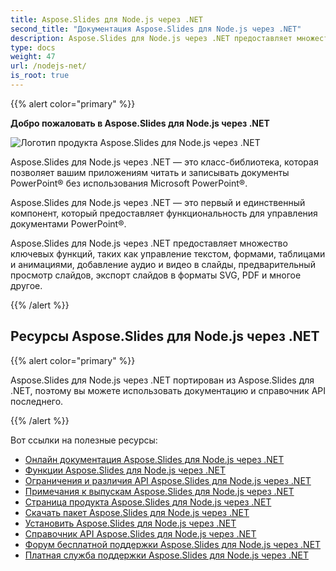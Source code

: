 ```yaml
---
title: Aspose.Slides для Node.js через .NET
second_title: "Документация Aspose.Slides для Node.js через .NET"
description: Aspose.Slides для Node.js через .NET предоставляет множество ключевых функций, таких как управление текстом, формами, таблицами и анимациями, добавление аудио и видео в слайды, предварительный просмотр слайдов, экспорт слайдов в форматы SVG, PDF и многое другое.
type: docs
weight: 47
url: /nodejs-net/
is_root: true
---
```


{{% alert color="primary" %}}

**Добро пожаловать в Aspose.Slides для Node.js через .NET**

![Логотип продукта Aspose.Slides для Node.js через .NET](aspose_slides-for-nodejs-via-net.png)

Aspose.Slides для Node.js через .NET — это класс-библиотека, которая позволяет вашим приложениям читать и записывать документы PowerPoint® без использования Microsoft PowerPoint®.

Aspose.Slides для Node.js через .NET — это первый и единственный компонент, который предоставляет функциональность для управления документами PowerPoint®.

Aspose.Slides для Node.js через .NET предоставляет множество ключевых функций, таких как управление текстом, формами, таблицами и анимациями, добавление аудио и видео в слайды, предварительный просмотр слайдов, экспорт слайдов в форматы SVG, PDF и многое другое.

{{% /alert %}}

## Ресурсы Aspose.Slides для Node.js через .NET

{{% alert color="primary" %}}

Aspose.Slides для Node.js через .NET портирован из Aspose.Slides для .NET, поэтому вы можете использовать документацию и справочник API последнего.

{{% /alert %}}

Вот ссылки на полезные ресурсы:

- [Онлайн документация Aspose.Slides для Node.js через .NET](/slides/net/developer-guide/)
- [Функции Aspose.Slides для Node.js через .NET](/slides/nodejs-net/features-overview/)
- [Ограничения и различия API Aspose.Slides для Node.js через .NET](/slides/nodejs-net/limitations-and-api-differences/)
- [Примечания к выпускам Aspose.Slides для Node.js через .NET](https://releases.aspose.com/slides/nodejs-net/release-notes/)
- [Страница продукта Aspose.Slides для Node.js через .NET](https://products.aspose.com/slides/nodejs-net/)
- [Скачать пакет Aspose.Slides для Node.js через .NET](https://releases.aspose.com/slides/nodejs-net/)
- [Установить Aspose.Slides для Node.js через .NET](/slides/nodejs-net/installation/)
- [Справочник API Aspose.Slides для Node.js через .NET](https://reference.aspose.com/slides/nodejs-net/)
- [Форум бесплатной поддержки Aspose.Slides для Node.js через .NET](https://forum.aspose.com/c/slides/11)
- [Платная служба поддержки Aspose.Slides для Node.js через .NET](https://helpdesk.aspose.com/)